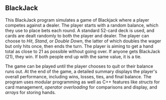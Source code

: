 ## BlackJack

This BlackJack program simulates a game of Blackjack where a player competes against a dealer. The player starts with a random balance, which they use to place bets each round. A standard 52-card deck is used, and cards are dealt randomly to both the player and dealer. The player can choose to *Hit*, *Stand*, or *Double Down*, the latter of which doubles the wager but only hits once, then ends the turn. The player is aiming to get a hand total as close to 21 as possible without going over. If anyone gets BlackJack (21), they win. If both people end up with the same value, it is a tie.

The game can be played until the player chooses to quit or their balance runs out. At the end of the game, a detailed summary displays the player's overall performance, including wins, losses, ties, and final balance. The program uses modular programming as well as C++ features like *structs* for card management, *operator overloading* for comparisons and display, and *arrays* for storing hands.
